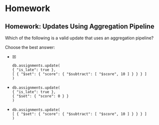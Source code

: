 # Homework

## Homework: Updates Using Aggregation Pipeline

Which of the following is a valid update that uses an aggregation pipeline?

Choose the best answer:

- [X]
    ```
    db.assignments.update(
    { "is_late": true },
    [ { "$set": { "score": { "$subtract": [ "$score", 10 ] } } } ]
    )
    ```
- 
    ```
    db.assignments.update(
    { "is_late": true },
    { "$set": { "score": 0 } }
    )
    ```
- 
    ```
    db.assignments.update(
    [ { "$set": { "score": { "$subtract": [ "$score", 10 ] } } } ]
    )
    ```